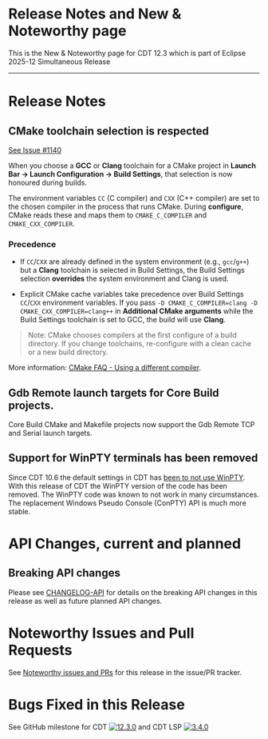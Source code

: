 # Release Notes and New & Noteworthy page

This is the New & Noteworthy page for CDT 12.3 which is part of Eclipse 2025-12 Simultaneous Release

---

# Release Notes

## CMake toolchain selection is respected

[See Issue #1140](https://github.com/eclipse-cdt/cdt/issues/1140)

When you choose a **GCC** or **Clang** toolchain for a CMake project in **Launch Bar → Launch Configuration → Build Settings**, that selection is now honoured during builds.

The environment variables `CC` (C compiler) and `CXX` (C++ compiler) are set to the chosen compiler in the process that runs CMake. During **configure**, CMake reads these and maps them to `CMAKE_C_COMPILER` and `CMAKE_CXX_COMPILER`.

### Precedence

- If `CC`/`CXX` are already defined in the system environment (e.g., `gcc`/`g++`) but a **Clang** toolchain is selected in Build Settings, the Build Settings selection **overrides** the system environment and Clang is used.

- Explicit CMake cache variables take precedence over Build Settings `CC`/`CXX` environment variables. If you pass `-D CMAKE_C_COMPILER=clang -D CMAKE_CXX_COMPILER=clang++` in **Additional CMake arguments** while the Build Settings toolchain is set to GCC, the build will use **Clang**.

> Note: CMake chooses compilers at the first configure of a build directory. If you change toolchains, re-configure with a clean cache or a new build directory.

More information: [CMake FAQ - Using a different compiler](https://gitlab.kitware.com/cmake/community/-/wikis/FAQ#how-do-i-use-a-different-compiler).


## Gdb Remote launch targets for Core Build projects.

Core Build CMake and Makefile projects now support the Gdb Remote TCP and Serial launch targets.

## Support for WinPTY terminals has been removed

Since CDT 10.6 the default settings in CDT has [been to not use WinPTY](https://github.com/eclipse-cdt/cdt/blob/main/NewAndNoteworthy/CDT-10.6.md#windows-pseudo-console-conpty-the-default).
With this release of CDT the WinPTY version of the code has been removed.
The WinPTY code was known to not work in many circumstances.
The replacement Windows Pseudo Console (ConPTY) API is much more stable.

# API Changes, current and planned


## Breaking API changes

Please see [CHANGELOG-API](CHANGELOG-API.md) for details on the breaking API changes in this release as well as future planned API changes.

# Noteworthy Issues and Pull Requests

See [Noteworthy issues and PRs](https://github.com/eclipse-cdt/cdt/issues?q=is%3Aclosed+label%3Anoteworthy+milestone%3A12.3.0) for this release in the issue/PR tracker.

# Bugs Fixed in this Release

See GitHub milestone for CDT [![12.3.0](https://img.shields.io/github/milestones/issues-total/eclipse-cdt/cdt/21)](https://github.com/eclipse-cdt/cdt/milestone/21?closed=1) and CDT LSP [![3.4.0](https://img.shields.io/github/milestones/issues-total/eclipse-cdt/cdt-lsp/8)](https://github.com/eclipse-cdt/cdt-lsp/milestone/8?closed=1)
